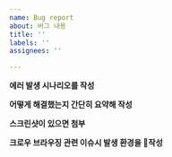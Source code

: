 ```yaml
---
name: Bug report
about: 버그 내용
title: ''
labels: ''
assignees: ''

---
```


**에러 발생 시나리오를 작성**

**어떻게 해결했는지 간단히 요약해 작성**

**스크린샷이 있으면 첨부**

**크로우 브라우징 관련 이슈시 발생 환경을 작성**
